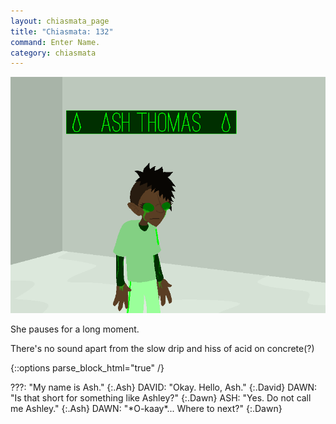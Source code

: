 ```yaml
---
layout: chiasmata_page
title: "Chiasmata: 132"
command: Enter Name.
category: chiasmata
---
```


![132](/chiasmata/images/narrative/131.gif)

She pauses for a long moment.

There's no sound apart from the slow drip and hiss of acid on concrete(?)

{::options parse_block_html="true" /}
<div class="dialogue">
???: "My name is Ash." 
{:.Ash}
DAVID: "Okay. Hello, Ash." 
{:.David}
DAWN: "Is that short for something like Ashley?" 
{:.Dawn}
ASH: "Yes. Do not call me Ashley." 
{:.Ash}
DAWN: "*O-kaay*... Where to next?" 
{:.Dawn}
</div>